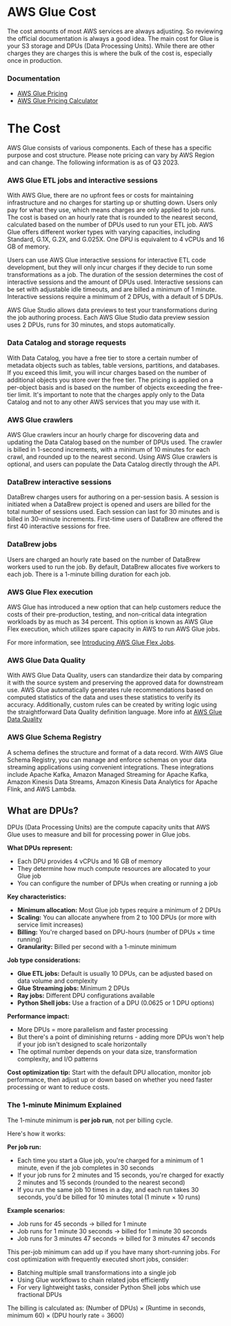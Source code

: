 # AWS Glue Cost
The cost amounts of most AWS services are always adjusting. So reviewing the official documentation is always a good idea. The main cost for Glue is your S3 storage and DPUs (Data Processing Units). While there are other charges they are charges this is where the bulk of the cost is, especially once in production.

### Documentation
- [AWS Glue Pricing](https://aws.amazon.com/glue/pricing/)
- [AWS Glue Pricing Calculator](https://calculator.aws/#/createCalculator/Glue)

# The Cost
AWS Glue consists of various components. Each of these has a specific purpose and cost structure. Please note pricing can vary by AWS Region and can change. The following information is as of Q3 2023. 

### AWS Glue ETL jobs and interactive sessions
With AWS Glue, there are no upfront fees or costs for maintaining infrastructure and no charges for starting up or shutting down. Users only pay for what they use, which means charges are only applied to job runs. The cost is based on an hourly rate that is rounded to the nearest second, calculated based on the number of DPUs used to run your ETL job. AWS Glue offers different worker types with varying capacities, including Standard, G.1X, G.2X, and G.025X. One DPU is equivalent to 4 vCPUs and 16 GB of memory.

Users can use AWS Glue interactive sessions for interactive ETL code development, but they will only incur charges if they decide to run some transformations as a job. The duration of the session determines the cost of interactive sessions and the amount of DPUs used. Interactive sessions can be set with adjustable idle timeouts, and are billed a minimum of 1 minute. Interactive sessions require a minimum of 2 DPUs, with a default of 5 DPUs.

AWS Glue Studio allows data previews to test your transformations during the job authoring process. Each AWS Glue Studio data preview session uses 2 DPUs, runs for 30 minutes, and stops automatically.

### Data Catalog and storage requests
With Data Catalog, you have a free tier to store a certain number of metadata objects such as tables, table versions, partitions, and databases. If you exceed this limit, you will incur charges based on the number of additional objects you store over the free tier. The pricing is applied on a per-object basis and is based on the number of objects exceeding the free-tier limit. It's important to note that the charges apply only to the Data Catalog and not to any other AWS services that you may use with it.

### AWS Glue crawlers
AWS Glue crawlers incur an hourly charge for discovering data and updating the Data Catalog based on the number of DPUs used. The crawler is billed in 1-second increments, with a minimum of 10 minutes for each crawl, and rounded up to the nearest second. Using AWS Glue crawlers is optional, and users can populate the Data Catalog directly through the API.

### DataBrew interactive sessions
DataBrew charges users for authoring on a per-session basis. A session is initiated when a DataBrew project is opened and users are billed for the total number of sessions used. Each session can last for 30 minutes and is billed in 30-minute increments. First-time users of DataBrew are offered the first 40 interactive sessions for free.

### DataBrew jobs
Users are charged an hourly rate based on the number of DataBrew workers used to run the job. By default, DataBrew allocates five workers to each job. There is a 1-minute billing duration for each job. 

### AWS Glue Flex execution
AWS Glue has introduced a new option that can help customers reduce the costs of their pre-production, testing, and non-critical data integration workloads by as much as 34 percent. This option is known as AWS Glue Flex execution, which utilizes spare capacity in AWS to run AWS Glue jobs.

For more information, see [Introducing AWS Glue Flex Jobs](https://aws.amazon.com/blogs/big-data/introducing-aws-glue-flex-jobs-cost-savings-on-etl-workloads/).

### AWS Glue Data Quality
With AWS Glue Data Quality, users can standardize their data by comparing it with the source system and preserving the approved data for downstream use. AWS Glue automatically generates rule recommendations based on computed statistics of the data and uses these statistics to verify its accuracy. Additionally, custom rules can be created by writing logic using the straightforward Data Quality definition language. More info at [AWS Glue Data Quality](https://docs.aws.amazon.com/glue/latest/dg/glue-data-quality.html)

### AWS Glue Schema Registry
A schema defines the structure and format of a data record. With AWS Glue Schema Registry, you can manage and enforce schemas on your data streaming applications using convenient integrations. These integrations include Apache Kafka, Amazon Managed Streaming for Apache Kafka, Amazon Kinesis Data Streams, Amazon Kinesis Data Analytics for Apache Flink, and AWS Lambda.

## What are DPUs?
DPUs (Data Processing Units) are the compute capacity units that AWS Glue uses to measure and bill for processing power in Glue jobs.

**What DPUs represent:**
- Each DPU provides 4 vCPUs and 16 GB of memory
- They determine how much compute resources are allocated to your Glue job
- You can configure the number of DPUs when creating or running a job

**Key characteristics:**
- **Minimum allocation:** Most Glue job types require a minimum of 2 DPUs
- **Scaling:** You can allocate anywhere from 2 to 100 DPUs (or more with service limit increases)
- **Billing:** You're charged based on DPU-hours (number of DPUs × time running)
- **Granularity:** Billed per second with a 1-minute minimum

**Job type considerations:**
- **Glue ETL jobs:** Default is usually 10 DPUs, can be adjusted based on data volume and complexity
- **Glue Streaming jobs:** Minimum 2 DPUs
- **Ray jobs:** Different DPU configurations available
- **Python Shell jobs:** Use a fraction of a DPU (0.0625 or 1 DPU options)

**Performance impact:**
- More DPUs = more parallelism and faster processing
- But there's a point of diminishing returns - adding more DPUs won't help if your job isn't designed to scale horizontally
- The optimal number depends on your data size, transformation complexity, and I/O patterns

**Cost optimization tip:** Start with the default DPU allocation, monitor job performance, then adjust up or down based on whether you need faster processing or want to reduce costs.

### The 1-minute Minimum Explained
The 1-minute minimum is **per job run**, not per billing cycle.

Here's how it works:

**Per job run:**
- Each time you start a Glue job, you're charged for a minimum of 1 minute, even if the job completes in 30 seconds
- If your job runs for 2 minutes and 15 seconds, you're charged for exactly 2 minutes and 15 seconds (rounded to the nearest second)
- If you run the same job 10 times in a day, and each run takes 30 seconds, you'd be billed for 10 minutes total (1 minute × 10 runs)

**Example scenarios:**
- Job runs for 45 seconds → billed for 1 minute
- Job runs for 1 minute 30 seconds → billed for 1 minute 30 seconds  
- Job runs for 3 minutes 47 seconds → billed for 3 minutes 47 seconds

This per-job minimum can add up if you have many short-running jobs. For cost optimization with frequently executed short jobs, consider:
- Batching multiple small transformations into a single job
- Using Glue workflows to chain related jobs efficiently
- For very lightweight tasks, consider Python Shell jobs which use fractional DPUs

The billing is calculated as: (Number of DPUs) × (Runtime in seconds, minimum 60) × (DPU hourly rate ÷ 3600)
